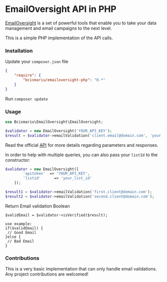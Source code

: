 # EmailOversight API in PHP

[EmailOversight](https://emailoversight.com) is a set of powerful tools that enable you to take your data
management and email campaigns to the next level.

This is a simple PHP implementation of the API calls.

### Installation
Update your `composer.json` file
```json
{
    "require": {
        "bcismariu/emailoversight-php": "0.*"
    }
}
```
Run `composer update`

### Usage
```php
use Bcismariu\EmailOversight\EmailOversight;

$validator = new EmailOversight('YOUR_API_KEY');
$result = $validator->emailValidation('client.email@domain.com', 'your_list_id');
```
Read the official [API](https://login.emailoversight.com/ApiPage/EmailValidation) for more details regarding parameters and responses.

In order to help with multiple queries, you can also pass your `listId` to the constructor:
```php
$validator = new EmailOversight([
		'apitoken'	=> 'YOUR_API_KEY',
		'listid'	  => 'your_list_id'
	]);

$result1 = $validator->emailValidation('first.client@domain.com');
$result2 = $validator->emailValidation('second.client@domain.com');
```
Return Email validation Boolean
```
$validEmail = $validator->isVerified($result);

use example:
if($validEmail) {
 // Good Email
}else {
 // Bad Email
}
```

### Contributions

This is a very basic implementation that can only handle email validations. Any project contributions are welcomed!
